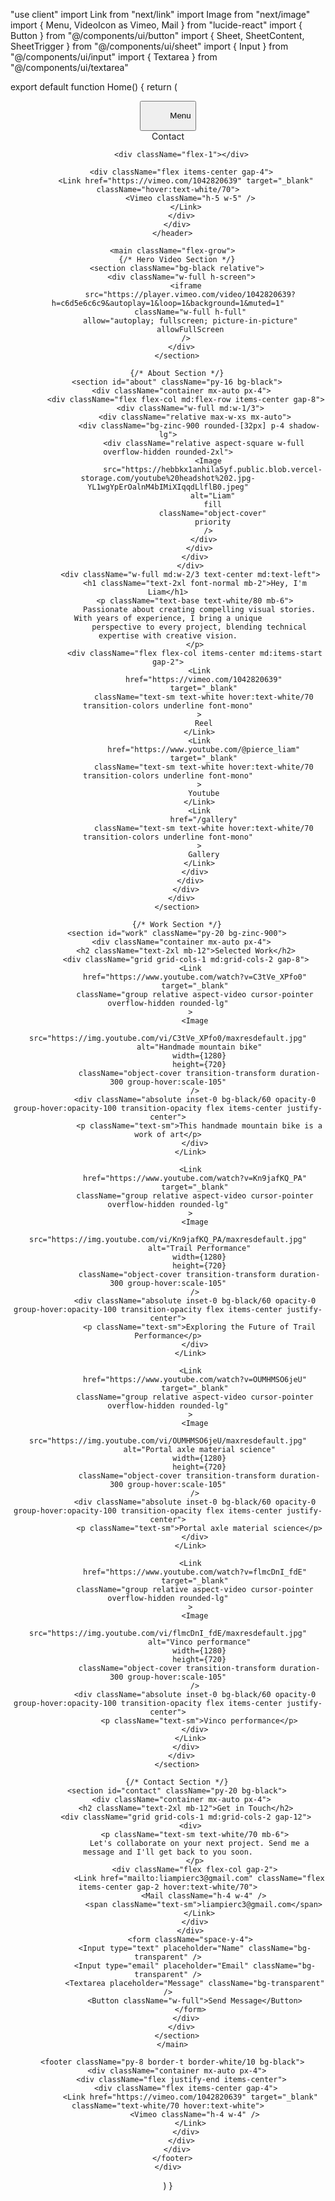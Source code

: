 "use client"
import Link from "next/link"
import Image from "next/image"
import { Menu, VideoIcon as Vimeo, Mail } from "lucide-react"
import { Button } from "@/components/ui/button"
import { Sheet, SheetContent, SheetTrigger } from "@/components/ui/sheet"
import { Input } from "@/components/ui/input"
import { Textarea } from "@/components/ui/textarea"

export default function Home() {
  return (
    <div className="min-h-screen flex flex-col">
      <header className="fixed w-full top-0 z-50 bg-black">
        <div className="container mx-auto px-4 py-4 flex justify-between items-center">
          <Sheet>
            <SheetTrigger asChild>
              <Button variant="ghost" className="text-white hover:text-white/70">
                <Menu className="h-5 w-5" />
                <span className="ml-2 text-sm">Menu</span>
              </Button>
            </SheetTrigger>
            <SheetContent side="left" className="bg-black text-white border-white/10">
              <nav className="flex flex-col gap-4 mt-8">
                <Link href="/contact" className="text-sm hover:text-white/70 transition-colors">
                  Contact
                </Link>
              </nav>
            </SheetContent>
          </Sheet>

          <div className="flex-1"></div>

          <div className="flex items-center gap-4">
            <Link href="https://vimeo.com/1042820639" target="_blank" className="hover:text-white/70">
              <Vimeo className="h-5 w-5" />
            </Link>
          </div>
        </div>
      </header>

      <main className="flex-grow">
        {/* Hero Video Section */}
        <section className="bg-black relative">
          <div className="w-full h-screen">
            <iframe
              src="https://player.vimeo.com/video/1042820639?h=c6d5e6c6c9&autoplay=1&loop=1&background=1&muted=1"
              className="w-full h-full"
              allow="autoplay; fullscreen; picture-in-picture"
              allowFullScreen
            />
          </div>
        </section>

        {/* About Section */}
        <section id="about" className="py-16 bg-black">
          <div className="container mx-auto px-4">
            <div className="flex flex-col md:flex-row items-center gap-8">
              <div className="w-full md:w-1/3">
                <div className="relative max-w-xs mx-auto">
                  <div className="bg-zinc-900 rounded-[32px] p-4 shadow-lg">
                    <div className="relative aspect-square w-full overflow-hidden rounded-2xl">
                      <Image
                        src="https://hebbkx1anhila5yf.public.blob.vercel-storage.com/youtube%20headshot%202.jpg-YL1wgYpErOalnM4bIMiXIqqdLlflB0.jpeg"
                        alt="Liam"
                        fill
                        className="object-cover"
                        priority
                      />
                    </div>
                  </div>
                </div>
              </div>
              <div className="w-full md:w-2/3 text-center md:text-left">
                <h1 className="text-2xl font-normal mb-2">Hey, I'm Liam</h1>
                <p className="text-base text-white/80 mb-6">
                  Passionate about creating compelling visual stories. With years of experience, I bring a unique
                  perspective to every project, blending technical expertise with creative vision.
                </p>
                <div className="flex flex-col items-center md:items-start gap-2">
                  <Link
                    href="https://vimeo.com/1042820639"
                    target="_blank"
                    className="text-sm text-white hover:text-white/70 transition-colors underline font-mono"
                  >
                    Reel
                  </Link>
                  <Link
                    href="https://www.youtube.com/@pierce_liam"
                    target="_blank"
                    className="text-sm text-white hover:text-white/70 transition-colors underline font-mono"
                  >
                    Youtube
                  </Link>
                  <Link
                    href="/gallery"
                    className="text-sm text-white hover:text-white/70 transition-colors underline font-mono"
                  >
                    Gallery
                  </Link>
                </div>
              </div>
            </div>
          </div>
        </section>

        {/* Work Section */}
        <section id="work" className="py-20 bg-zinc-900">
          <div className="container mx-auto px-4">
            <h2 className="text-2xl mb-12">Selected Work</h2>
            <div className="grid grid-cols-1 md:grid-cols-2 gap-8">
              <Link
                href="https://www.youtube.com/watch?v=C3tVe_XPfo0"
                target="_blank"
                className="group relative aspect-video cursor-pointer overflow-hidden rounded-lg"
              >
                <Image
                  src="https://img.youtube.com/vi/C3tVe_XPfo0/maxresdefault.jpg"
                  alt="Handmade mountain bike"
                  width={1280}
                  height={720}
                  className="object-cover transition-transform duration-300 group-hover:scale-105"
                />
                <div className="absolute inset-0 bg-black/60 opacity-0 group-hover:opacity-100 transition-opacity flex items-center justify-center">
                  <p className="text-sm">This handmade mountain bike is a work of art</p>
                </div>
              </Link>

              <Link
                href="https://www.youtube.com/watch?v=Kn9jafKQ_PA"
                target="_blank"
                className="group relative aspect-video cursor-pointer overflow-hidden rounded-lg"
              >
                <Image
                  src="https://img.youtube.com/vi/Kn9jafKQ_PA/maxresdefault.jpg"
                  alt="Trail Performance"
                  width={1280}
                  height={720}
                  className="object-cover transition-transform duration-300 group-hover:scale-105"
                />
                <div className="absolute inset-0 bg-black/60 opacity-0 group-hover:opacity-100 transition-opacity flex items-center justify-center">
                  <p className="text-sm">Exploring the Future of Trail Performance</p>
                </div>
              </Link>

              <Link
                href="https://www.youtube.com/watch?v=OUMHMSO6jeU"
                target="_blank"
                className="group relative aspect-video cursor-pointer overflow-hidden rounded-lg"
              >
                <Image
                  src="https://img.youtube.com/vi/OUMHMSO6jeU/maxresdefault.jpg"
                  alt="Portal axle material science"
                  width={1280}
                  height={720}
                  className="object-cover transition-transform duration-300 group-hover:scale-105"
                />
                <div className="absolute inset-0 bg-black/60 opacity-0 group-hover:opacity-100 transition-opacity flex items-center justify-center">
                  <p className="text-sm">Portal axle material science</p>
                </div>
              </Link>

              <Link
                href="https://www.youtube.com/watch?v=flmcDnI_fdE"
                target="_blank"
                className="group relative aspect-video cursor-pointer overflow-hidden rounded-lg"
              >
                <Image
                  src="https://img.youtube.com/vi/flmcDnI_fdE/maxresdefault.jpg"
                  alt="Vinco performance"
                  width={1280}
                  height={720}
                  className="object-cover transition-transform duration-300 group-hover:scale-105"
                />
                <div className="absolute inset-0 bg-black/60 opacity-0 group-hover:opacity-100 transition-opacity flex items-center justify-center">
                  <p className="text-sm">Vinco performance</p>
                </div>
              </Link>
            </div>
          </div>
        </section>

        {/* Contact Section */}
        <section id="contact" className="py-20 bg-black">
          <div className="container mx-auto px-4">
            <h2 className="text-2xl mb-12">Get in Touch</h2>
            <div className="grid grid-cols-1 md:grid-cols-2 gap-12">
              <div>
                <p className="text-sm text-white/70 mb-6">
                  Let's collaborate on your next project. Send me a message and I'll get back to you soon.
                </p>
                <div className="flex flex-col gap-2">
                  <Link href="mailto:liampierc3@gmail.com" className="flex items-center gap-2 hover:text-white/70">
                    <Mail className="h-4 w-4" />
                    <span className="text-sm">liampierc3@gmail.com</span>
                  </Link>
                </div>
              </div>
              <form className="space-y-4">
                <Input type="text" placeholder="Name" className="bg-transparent" />
                <Input type="email" placeholder="Email" className="bg-transparent" />
                <Textarea placeholder="Message" className="bg-transparent" />
                <Button className="w-full">Send Message</Button>
              </form>
            </div>
          </div>
        </section>
      </main>

      <footer className="py-8 border-t border-white/10 bg-black">
        <div className="container mx-auto px-4">
          <div className="flex justify-end items-center">
            <div className="flex items-center gap-4">
              <Link href="https://vimeo.com/1042820639" target="_blank" className="text-white/70 hover:text-white">
                <Vimeo className="h-4 w-4" />
              </Link>
            </div>
          </div>
        </div>
      </footer>
    </div>
  )
}

